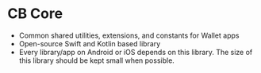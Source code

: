 # CB Core
- Common shared utilities, extensions, and constants for Wallet apps 
- Open-source Swift and Kotlin based library
- Every library/app on Android or iOS depends on this library. The size of this library should be kept small when possible.
